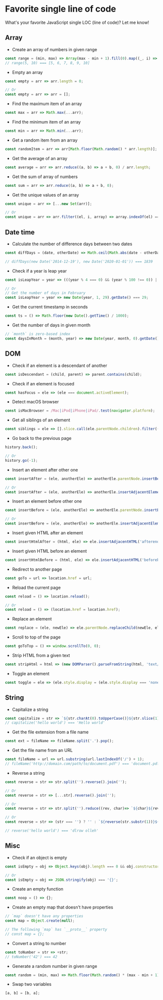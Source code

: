 # Favorite single line of code

What's your favorite JavaScript single LOC (line of code)? Let me know!

## Array

* Create an array of numbers in given range

~~~ javascript
const range = (min, max) => Array(max - min + 1).fill(0).map((_, i) => max - min + i);
// range(5, 10) === [5, 6, 7, 8, 9, 10]
~~~

* Empty an array

~~~ javascript
const empty = arr => arr.length = 0;

// Or
const empty = arr => arr = [];
~~~

* Find the maximum item of an array

~~~ javascript
const max = arr => Math.max(...arr);
~~~

* Find the minimum item of an array

~~~ javascript
const min = arr => Math.min(...arr);
~~~

* Get a random item from an array

~~~ javascript
const randomItem = arr => arr[Math.floor(Math.random() * arr.length)];
~~~

* Get the average of an array

~~~ javascript
const average = arr => arr.reduce((a, b) => a + b, 0) / arr.length;
~~~

* Get the sum of array of numbers

~~~ javascript
const sum = arr => arr.reduce((a, b) => a + b, 0);
~~~

* Get the unique values of an array

~~~ javascript
const unique = arr => [...new Set(arr)];

// Or
const unique = arr => arr.filter((el, i, array) => array.indexOf(el) === i);
~~~

## Date time

* Calculate the number of difference days between two dates

~~~ javascript
const diffDays = (date, otherDate) => Math.ceil(Math.abs(date - otherDate) / (1000 * 60 * 60 * 24));

// diffDays(new Date('2014-12-19'), new Date('2020-01-01')) === 1839
~~~

* Check if a year is leap year

~~~ javascript
const isLeapYear = year => (((year % 4 === 0) && (year % 100 !== 0)) || (year % 400 === 0));

// Or
// Get the number of days in February
const isLeapYear = year => new Date(year, 1, 29).getDate() === 29;
~~~

* Get the current timestamp in seconds

~~~ javascript
const ts = () => Math.floor(new Date().getTime() / 1000);
~~~

* Get the number of days in given month

~~~ javascript
// `month` is zero-based index
const daysInMonth = (month, year) => new Date(year, month, 0).getDate();
~~~

## DOM

* Check if an element is a descendant of another

~~~ javascript
const isDescendant = (child, parent) => parent.contains(child);
~~~

* Check if an element is focused

~~~ javascript
const hasFocus = ele => (ele === document.activeElement);
~~~

* Detect macOS browser

~~~ javascript
const isMacBrowser = /Mac|iPod|iPhone|iPad/.test(navigator.platform);
~~~

* Get all siblings of an element

~~~ javascript
const siblings = ele => [].slice.call(ele.parentNode.children).filter((child) => (child !== ele));
~~~

* Go back to the previous page

~~~ javascript
history.back();

// Or
history.go(-1);
~~~

* Insert an element after other one

~~~ javascript
const insertAfter = (ele, anotherEle) => anotherEle.parentNode.insertBefore(ele, anotherEle.nextSibling);

// Or
const insertAfter = (ele, anotherEle) => anotherEle.insertAdjacentElement('afterend', ele);
~~~

* Insert an element before other one

~~~ javascript
const insertBefore = (ele, anotherEle) => anotherEle.parentNode.insertBefore(ele, anotherEle);

// Or
const insertBefore = (ele, anotherEle) => anotherEle.insertAdjacentElement('beforebegin', ele);
~~~

* Insert given HTML after an element

~~~ javascript
const insertHtmlAfter = (html, ele) => ele.insertAdjacentHTML('afterend', html);
~~~

* Insert given HTML before an element

~~~ javascript
const insertHtmlBefore = (html, ele) => ele.insertAdjacentHTML('beforebegin', html);
~~~

* Redirect to another page

~~~ javascript
const goTo = url => location.href = url;
~~~

* Reload the current page

~~~ javascript
const reload = () => location.reload();

// Or
const reload = () => (location.href = location.href);
~~~

* Replace an element

~~~ javascript
const replace = (ele, newEle) => ele.parentNode.replaceChild(newEle, ele);
~~~

* Scroll to top of the page

~~~ javascript
const goToTop = () => window.scrollTo(0, 0);
~~~

* Strip HTML from a given text

~~~ javascript
const stripHtml = html => (new DOMParser().parseFromString(html, 'text/html')).body.textContent || '';
~~~

* Toggle an element

~~~ javascript
const toggle = ele => (ele.style.display = (ele.style.display === 'none') ? 'block' : 'none');
~~~

## String

* Capitalize a string

~~~ javascript
const capitalize = str => `${str.charAt(0).toUpperCase()}${str.slice(1)}`;
// capitalize('hello world') === 'Hello world'
~~~

* Get the file extension from a file name

~~~ javascript
const ext = fileName => fileName.split('.').pop();
~~~

* Get the file name from an URL

~~~ javascript
const fileName = url => url.substring(url.lastIndexOf('/') + 1);
// fileName('http://domain.com/path/to/document.pdf') === 'document.pdf'
~~~

* Reverse a string

~~~ javascript
const reverse = str => str.split('').reverse().join('');

// Or
const reverse = str => [...str].reverse().join('');

// Or
const reverse = str => str.split('').reduce((rev, char)=> `${char}${rev}`, '');

// Or
const reverse = str => (str === '') ? '' : `${reverse(str.substr(1))}${str.charAt(0)}`;

// reverse('hello world') === 'dlrow olleh'
~~~

## Misc

* Check if an object is empty

~~~ javascript
const isEmpty = obj => Object.keys(obj).length === 0 && obj.constructor === Object;

// Or
const isEmpty = obj => JSON.stringify(obj) === '{}';
~~~

* Create an empty function

~~~ javascript
const noop = () => {};
~~~

* Create an empty map that doesn't have properties

~~~ javascript
// `map` doesn't have any properties
const map = Object.create(null);

// The following `map` has `__proto__` property
// const map = {};
~~~

* Convert a string to number

~~~ javascript
const toNumber = str => +str;
// toNumber('42') === 42
~~~

* Generate a random number in given range

~~~ javascript
const random = (min, max) => Math.floor(Math.random() * (max - min + 1)) + min;
~~~

* Swap two variables

~~~ javascript
[a, b] = [b, a];
~~~
